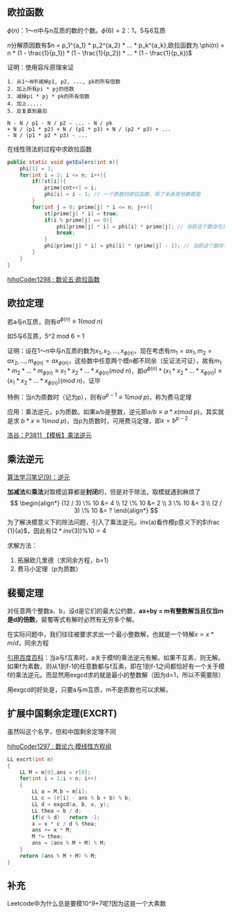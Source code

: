 ## 欧拉函数

$\phi(n)$：1～n中与n互质的数的个数。$\phi(6) = 2$：1，5与6互质

n分解质因数有$n = p_1^{a_1} * p_2^{a_2} * ... * p_k^{a_k},欧拉函数为 \phi(n) = n * (1 - \frac{1}{p_1}) * (1 - \frac{1}{p_2}) * ... * (1 - \frac{1}{p_k})$

证明：使用容斥原理来证

```
1. 从1～N中减掉p1, p2, ..., pk的所有倍数
2. 加上所有pi * pj的倍数
3. 减掉pi * pj * pk的所有倍数
4. 加上.....
5. 反复直到最后

N - N / p1 - N / p2 - ... - N / pk
+ N / (p1 * p2) + N / (p1 * p3) + N / (p2 * p3) + ...
- N / (p1 * p2 * p3) - ...
```

在线性筛法的过程中求欧拉函数

```java
public static void getEulers(int n){
    phi[1] = 1;
    for(int i = 2; i <= n; i++){
        if(!st[i]){
            prime[cnt++] = i;
            phi[i] = i - 1; // 一个质数的欧拉函数，除了本身其他数都是
        }
        for(int j = 0; prime[j] * i <= n; j++){
            st[prime[j] * i] = true;
            if(i % prime[j] == 0){
                phi[prime[j] * i] = phi[i] * prime[j]; // 当前这个数存在质因数pj，且pj是i的质因数，因此欧拉函数为 pj * phi[i]
                break;
            }
            phi[prime[j] * i] = phi[i] * (prime[j] - 1); // 当前这个数存在质因数pj，但是pj不是i的质因数，因此欧拉函数为 phi[i] * pj * (1 - pj) = phi[i] * (pj - 1) 
        }
    }
}
```

[hihoCoder1298 : 数论五·欧拉函数](http://hihocoder.com/problemset/problem/1298)

## 欧拉定理

若a与n互质，则有$a^{\phi(n)} \equiv 1 (mod \ n)$

如5与6互质，5^2 mod 6 = 1

证明：设在1～n中与n互质的数为$x_1, x_2, ..., x_{\phi(n)}$，现在考虑有$m_1 = ax_1, m_2 = ax_2, ..., m_{\phi(n)} = ax_{\phi(n)}$，这些数中任意两个模n都不同余（反证法可证），故有$m_1*m_2*...*m_{\phi(n)} \equiv x_1*x_2*...*x_{\phi(n)} (mod \ n)$，即$a^{\phi(n)} * (x_1*x_2*...*x_{\phi(n)}) \equiv (x_1*x_2*...*x_{\phi(n)}) (mod \ n)$，证毕

特例：当n为质数时（记为p），则有$a^{p - 1} \equiv 1 (mod \ p)$，称为费马定理

应用：乘法逆元，p为质数。如果a/b是整数，逆元即$a/b \equiv a * x (mod \ p)$，其实就是求 $b * x \equiv 1 (mod \ p)$，当p为质数时，可用费马定理，即$x = b^{p - 2}$

[洛谷：P3811 【模板】乘法逆元](https://www.luogu.com.cn/problem/P3811)



## 乘法逆元

[算法学习笔记(9)：逆元](https://zhuanlan.zhihu.com/p/100587745)

**加减法**和**乘法**对取模运算都是**封闭**的，但是对于除法，取模就遇到麻烦了
$$
\begin{align*}
(12 / 3) \% 10 &= 4 \\
12 \% 10 	   &= 2 \\
3 \%  10 	   &= 3 \\
(2 / 3) \%  10 &= ?
\end{align*}
$$
为了解决模意义下的除法问题，引入了乘法逆元。inv(a)看作模p意义下的$\frac {1}{a}$，因此有$(2 * inv(3)) \% 10 = 4$

求解方法：

1. 拓展欧几里德（求同余方程，b=1）
2. 费马小定理（p为质数）



## 裴蜀定理

对任意两个整数a、b，设d是它们的最大公约数，**ax+by = m有整数解当且仅当m是d的倍数**，裴蜀等式有解时必然有无穷多个解。

在实际问题中，我们往往被要求求出一个最小整数解，也就是一个特解$x = x * m / d$，同余方程

[引用百度百科](https://baike.baidu.com/item/%E4%B9%98%E6%B3%95%E9%80%86%E5%85%83)：当a与f互素时，a关于模f的乘法逆元有解。如果不互素，则无解。如果f为素数，则从1到f-1的任意数都与f互素，即在1到f-1之间都恰好有一个关于模f的乘法逆元。而显然用exgcd求的就是最小的整数解（因为d=1，所以不需要除）

用exgcd的好处是，只要a与m互质，m不是质数也可以求解。



## 扩展中国剩余定理(EXCRT)

虽然叫这个名字，但和中国剩余定理不同

[hihoCoder1297 : 数论六·模线性方程组](http://hihocoder.com/problemset/problem/1303)

```c++
LL excrt(int n)
{
    LL M = m[0],ans = r[0];
    for(int i = 1;i < n; i++)
    {
        LL a = M,b = m[i];
        LL c = (r[i] - ans % b + b) % b;
        LL d = exgcd(a, b, x, y);
        LL thea = b / d;
        if(c % d)   return -1;
        x = x * c / d % thea;
        ans += x * M;
        M *= thea;
        ans = (ans % M + M) % M;
    }
    return (ans % M + M) % M;
}
```



## 补充

Leetcode中为什么总是要模10^9+7呢?因为这是一个大素数